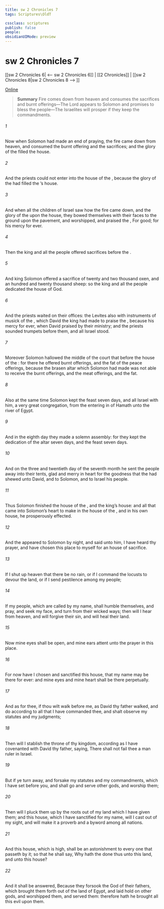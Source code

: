 ```yaml
---
title: sw 2 Chronicles 7
tags: Scriptures\OldT

cssclass: scriptures
publish: false
people:
obsidianUIMode: preview
---
```


# sw 2 Chronicles 7
[[sw 2 Chronicles 6| <-- sw 2 Chronicles 6]] | [[2 Chronicles]] | [[sw 2 Chronicles 8|sw 2 Chronicles 8 --> ]]

[Online](https://churchofjesuschrist.org/study/scriptures/ot/2-chr/7?lang=eng)

> __Summary__
Fire comes down from heaven and consumes the sacrifices and burnt offerings—The Lord appears to Solomon and promises to bless the people—The Israelites will prosper if they keep the commandments.

###### 1 
Now when Solomon had made an end of praying, the fire came down from heaven, and consumed the burnt offering and the sacrifices; and the glory of the  filled the house.

###### 2 
And the priests could not enter into the house of the , because the glory of the  had filled the ’s house.

###### 3 
And when all the children of Israel saw how the fire came down, and the glory of the  upon the house, they bowed themselves with their faces to the ground upon the pavement, and worshipped, and praised the ,  For  good; for his mercy  for ever.

###### 4 
Then the king and all the people offered sacrifices before the .

###### 5 
And king Solomon offered a sacrifice of twenty and two thousand oxen, and an hundred and twenty thousand sheep: so the king and all the people dedicated the house of God.

###### 6 
And the priests waited on their offices: the Levites also with instruments of musick of the , which David the king had made to praise the , because his mercy  for ever, when David praised by their ministry; and the priests sounded trumpets before them, and all Israel stood.

###### 7 
Moreover Solomon hallowed the middle of the court that  before the house of the : for there he offered burnt offerings, and the fat of the peace offerings, because the brasen altar which Solomon had made was not able to receive the burnt offerings, and the meat offerings, and the fat.

###### 8 
Also at the same time Solomon kept the feast seven days, and all Israel with him, a very great congregation, from the entering in of Hamath unto the river of Egypt.

###### 9 
And in the eighth day they made a solemn assembly: for they kept the dedication of the altar seven days, and the feast seven days.

###### 10 
And on the three and twentieth day of the seventh month he sent the people away into their tents, glad and merry in heart for the goodness that the  had shewed unto David, and to Solomon, and to Israel his people.

###### 11 
Thus Solomon finished the house of the , and the king’s house: and all that came into Solomon’s heart to make in the house of the , and in his own house, he prosperously effected.

###### 12 
And the  appeared to Solomon by night, and said unto him, I have heard thy prayer, and have chosen this place to myself for an house of sacrifice.

###### 13 
If I shut up heaven that there be no rain, or if I command the locusts to devour the land, or if I send pestilence among my people;

###### 14 
If my people, which are called by my name, shall humble themselves, and pray, and seek my face, and turn from their wicked ways; then will I hear from heaven, and will forgive their sin, and will heal their land.

###### 15 
Now mine eyes shall be open, and mine ears attent unto the prayer  in this place.

###### 16 
For now have I chosen and sanctified this house, that my name may be there for ever: and mine eyes and mine heart shall be there perpetually.

###### 17 
And as for thee, if thou wilt walk before me, as David thy father walked, and do according to all that I have commanded thee, and shalt observe my statutes and my judgments;

###### 18 
Then will I stablish the throne of thy kingdom, according as I have covenanted with David thy father, saying, There shall not fail thee a man  ruler in Israel.

###### 19 
But if ye turn away, and forsake my statutes and my commandments, which I have set before you, and shall go and serve other gods, and worship them;

###### 20 
Then will I pluck them up by the roots out of my land which I have given them; and this house, which I have sanctified for my name, will I cast out of my sight, and will make it  a proverb and a byword among all nations.

###### 21 
And this house, which is high, shall be an astonishment to every one that passeth by it; so that he shall say, Why hath the  done thus unto this land, and unto this house?

###### 22 
And it shall be answered, Because they forsook the  God of their fathers, which brought them forth out of the land of Egypt, and laid hold on other gods, and worshipped them, and served them: therefore hath he brought all this evil upon them.


